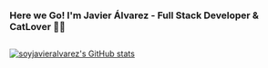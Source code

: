 ### Here we Go! I'm Javier Álvarez - Full Stack Developer & CatLover 👋😻
##
<!--
**Soyjavieralvarez/Soyjavieralvarez** is a ✨ _special_ ✨ repository because its `README.md` (this file) appears on your GitHub profile.

Here are some ideas to get you started:

- 🔭 I’m currently working on ...
- 🌱 I’m currently learning ...
- 👯 I’m looking to collaborate on ...
- 🤔 I’m looking for help with ...
- 💬 Ask me about ...
- 📫 How to reach me: ...
- 😄 Pronouns: ...
- ⚡ Fun fact: ...
-->


[![soyjavieralvarez's GitHub stats](https://github-readme-stats.vercel.app/api?username=soyjavieralvarez)](https://github.com/anuraghazra/github-readme-stats)
